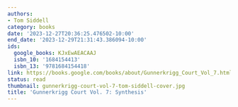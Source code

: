 ```yaml
---
authors:
- Tom Siddell
category: books
date: '2023-12-27T20:36:25.476502-10:00'
end_date: '2023-12-29T21:31:43.386094-10:00'
ids:
  google_books: KJxEwAEACAAJ
  isbn_10: '1684154413'
  isbn_13: '9781684154418'
link: https://books.google.com/books/about/Gunnerkrigg_Court_Vol_7.html?hl=&id=KJxEwAEACAAJ
status: read
thumbnail: gunnerkrigg-court-vol-7-tom-siddell-cover.jpg
title: 'Gunnerkrigg Court Vol. 7: Synthesis'
---
```

